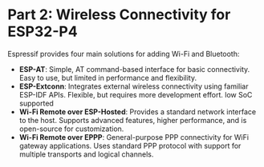 # Part 2: Wireless Connectivity for ESP32-P4

Espressif provides four main solutions for adding Wi-Fi and Bluetooth:

- **ESP-AT**: Simple, AT command-based interface for basic connectivity. Easy to use, but limited in performance and flexibility.
- **ESP-Extconn**: Integrates external wireless connectivity using familiar ESP-IDF APIs. Flexible, but requires more development effort. low SoC supported
- **Wi-Fi Remote over ESP-Hosted**: Provides a standard network interface to the host. Supports advanced features, higher performance, and is open-source for customization.
- **Wi-Fi Remote over EPPP**: General-purpose PPP connectivity for WiFi gateway applications. Uses standard PPP protocol with support for multiple transports and logical channels. 
